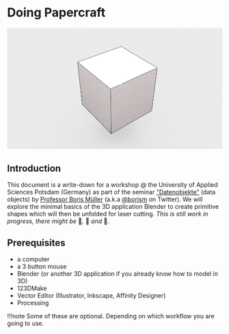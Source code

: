 Doing Papercraft
================

[![images/unfold.gif](images/unfold.gif)](images/unfold.gif)  

## Introduction  

This document is a write-down for a workshop @ the University of Applied Sciences Potsdam (Germany) as part of the seminar ["Datenobjekte"](https://incom.org/workspace/6569) (data objects) by [Professor Boris Müller](https://incom.org/profil/99) (a.k.a [@borism](https://twitter.com/borism) on Twitter). We will explore the minimal basics of the 3D application Blender to create primitive shapes which will then be unfolded for laser cutting. _This is still work in progress, there might be_ 🐛_,_ 🐉 _and_ 👾_._  



## Prerequisites  

- a computer
- a 3 button mouse
- Blender (or another 3D application if you already know how to model in 3D)
- 123DMake 
- Vector Editor (Illustrator, Inkscape, Affinity Designer)  
- Processing  

!!!note
    Some of these are optional. Depending on which workflow you are going to use.  

